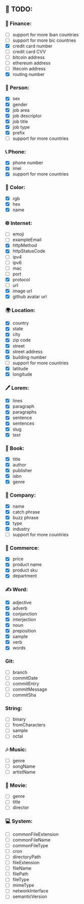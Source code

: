 ## 🔨 TODO:

### 🏦 Finance:

- [ ] support for more iban countries
- [ ] support for more bic countries
- [x] credit card number
- [ ] credit card CVV
- [ ] bitcoin address
- [ ] ethereum address
- [ ] litecoin address
- [x] routing number

### 🧑 Person:

- [x] sex
- [x] gender
- [x] job area
- [x] job descriptor
- [x] job title
- [x] job type
- [x] prefix
- [ ] support for more countries

### 📞 Phone:

- [x] phone number
- [x] imei
- [x] support for more countries

### 🎨 Color:

- [x] rgb
- [x] hex
- [x] name

### 🌐 Internet:

- [ ] emoji
- [ ] exampleEmail
- [x] httpMethod
- [x] httpStatusCode
- [ ] ipv4
- [ ] ipv6
- [ ] mac
- [ ] port
- [x] protocol
- [ ] url
- [x] image url
- [x] github avatar url

### 🌍 Location:

- [x] country
- [x] state
- [x] city
- [x] zip code
- [x] street
- [x] street address
- [x] building number
- [ ] support for more countries
- [x] latitude
- [x] longitude

### 🖊️ Lorem:

- [x] lines
- [x] paragraph
- [x] paragraphs
- [x] sentence
- [x] sentences
- [x] slug
- [x] text

### 📖 Book:

- [x] title
- [x] author
- [x] publisher
- [x] isbn
- [x] genre

### 🏢 Company:

- [x] name
- [x] catch phrase
- [x] buzz phrase
- [x] type
- [x] industry
- [ ] support for more countries

### 👕 Commerce:

- [x] price
- [x] product name
- [x] product sku
- [x] department

### ✍ Word:

- [x] adjective
- [x] adverb
- [x] conjunction
- [x] interjection
- [x] noun
- [x] preposition
- [x] sample
- [x] verb
- [x] words

### Git:

- [ ] branch
- [ ] commitDate
- [ ] commitEntry
- [ ] commitMessage
- [ ] commitSha

### String:

- [ ] binary
- [ ] fromCharacters
- [ ] sample
- [ ] octal

### 🎶 Music:

- [ ] genre
- [ ] songName
- [ ] artistName

### 🎥 Movie:

- [ ] genre
- [ ] title
- [ ] director

### 💻 System:

- [ ] commonFileExtension
- [ ] commonFileName
- [ ] commonFileType
- [ ] cron
- [ ] directoryPath
- [ ] fileExtension
- [ ] fileName
- [ ] filePath
- [ ] fileType
- [ ] mimeType
- [ ] networkInterface
- [ ] semanticVersion
